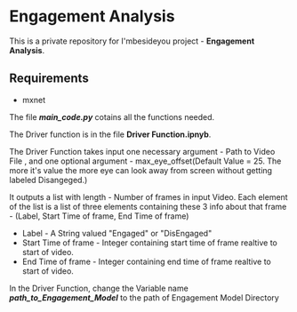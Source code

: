 # Engagement Analysis
This is a private repository for I'mbesideyou project - **Engagement Analysis**.

## Requirements
* mxnet

The file ***main_code.py*** cotains all the functions needed.

The Driver function is in the file **Driver Function.ipnyb**.

The Driver Function takes input one necessary argument - Path to Video File , and one optional argument - max_eye_offset(Default Value = 25. The more it's value the more eye can look away from screen without getting labeled Disangeged.)

It outputs a list with length - Number of frames in input Video.
Each element of the list is a list of three elements containing these 3 info about that frame - (Label, Start Time of frame, End Time of frame)

* Label - A String valued "Engaged" or "DisEngaged"
* Start Time of frame - Integer containing start time of frame realtive to start of video.
* End Time of frame - Integer containing end time of frame realtive to start of video.

In the Driver Function, change the Variable name ***path_to_Engagement_Model*** to the path of Engagement Model Directory
